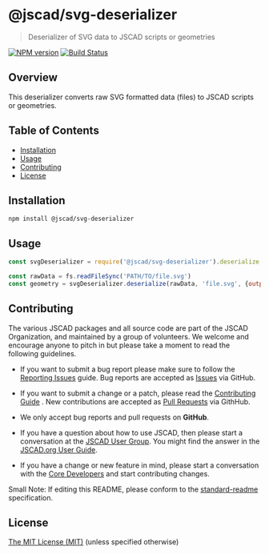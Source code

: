# @jscad/svg-deserializer

> Deserializer of SVG data to JSCAD scripts or geometries

[![NPM version](https://badge.fury.io/js/%40jscad%2Fsvg-deserializer.svg)](https://badge.fury.io/js/%40jscad%2Fsvg-deserializer)
[![Build Status](https://travis-ci.org/jscad/io.svg)](https://travis-ci.org/jscad/svg-deserializer)

## Overview

This deserializer converts raw SVG formatted data (files) to JSCAD scripts or geometries.

## Table of Contents

- [Installation](#installation)
- [Usage](#usage)
- [Contributing](#contributing)
- [License](#license)

## Installation

```
npm install @jscad/svg-deserializer
```

## Usage

```javascript
const svgDeserializer = require('@jscad/svg-deserializer').deserialize

const rawData = fs.readFileSync('PATH/TO/file.svg')
const geometry = svgDeserializer.deserialize(rawData, 'file.svg', {output: 'geometry'})

```

## Contributing

The various JSCAD packages and all source code are part of the JSCAD Organization, and maintained by a group of volunteers.
We welcome and encourage anyone to pitch in but please take a moment to read the following guidelines.

* If you want to submit a bug report please make sure to follow the [Reporting Issues](https://github.com/jscad/OpenJSCAD.org/wiki/Reporting-Issues) guide. Bug reports are accepted as [Issues](https://github.com/jscad/OpenJSCAD.org/issues/) via GitHub.

* If you want to submit a change or a patch, please read the [Contributing Guide](../../CONTRIBUTING.md) . New contributions are accepted as [Pull Requests](https://github.com/jscad/OpenJSCAD.org/pulls/) via GithHub.

* We only accept bug reports and pull requests on **GitHub**.

* If you have a question about how to use JSCAD, then please start a conversation at the [JSCAD User Group](https://jscad.xyz/forum). You might find the answer in the [JSCAD.org User Guide](https://www.jscad.xyz/dokuwiki/doku.php).

* If you have a change or new feature in mind, please start a conversation with the [Core Developers](https://jscad.xyz/forum) and start contributing changes.

Small Note: If editing this README, please conform to the [standard-readme](https://github.com/RichardLitt/standard-readme) specification.

## License

[The MIT License (MIT)](../../LICENSE)
(unless specified otherwise)
